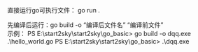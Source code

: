 直接运行go可执行文件： go run . 


先编译后运行：go build -o “编译后文件名” “编译前文件”  
示例：
PS E:\start2sky\start2sky\go_basic> go build -o dqq.exe .\hello_world.go
PS E:\start2sky\start2sky\go_basic> .\dqq.exe